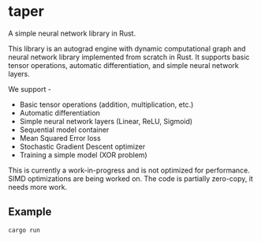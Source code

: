 # taper
A simple neural network library in Rust.

This library is an autograd engine with dynamic computational graph and neural network library implemented from scratch in Rust. It supports basic tensor operations, automatic differentiation, and simple neural network layers.

We support -
- Basic tensor operations (addition, multiplication, etc.)
- Automatic differentiation
- Simple neural network layers (Linear, ReLU, Sigmoid)
- Sequential model container
- Mean Squared Error loss
- Stochastic Gradient Descent optimizer
- Training a simple model (XOR problem)

This is currently a work-in-progress and is not optimized for performance. SIMD optimizations are being worked on. The code is partially zero-copy, it needs more work.

## Example

```sh
cargo run
```
